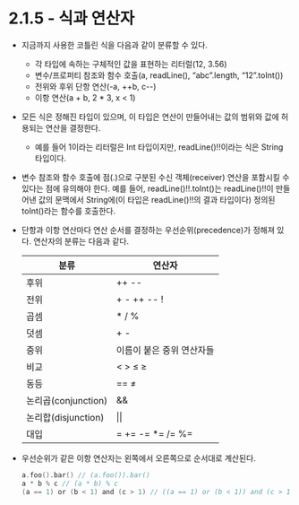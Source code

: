 # 2.1.5 - 식과 연산자

- 지금까지 사용한 코틀린 식을 다음과 같이 분류할 수 있다.
    - 각 타입에 속하는 구체적인 값을 표현하는 리터럴(12, 3.56)
    - 변수/프로퍼티 참조와 함수 호출(a, readLine(), “abc”.length, “12”.toInt())
    - 전위와 후위 단항 연산(-a, ++b, c--)
    - 이항 연산(a + b, 2 * 3, x < 1)
- 모든 식은 정해진 타입이 있으며, 이 타입은 연산이 만들어내는 값의 범위와 값에 허용되는 연산을 결정한다.
    - 예를 들어 1이라는 리터럴은 Int 타입이지만, readLine()!!이라는 식은 String 타입이다.
- 변수 참조와 함수 호출에 점(.)으로 구분된 수신 객체(receiver) 연산을 포함시킬 수 있다는 점에 유의해야 한다. 예를 들어, readLine()!!.toInt()는 readLine()!!이 만들어낸 값의 문맥에서 String에(이 타입은 readLine()!!의 결과 타입이다) 정의된 toInt()라는 함수를 호출한다.
- 단항과 이항 연산마다 연산 순서를 결정하는 우선순위(precedence)가 정해져 있다. 연산자의 분류는 다음과 같다.
    
    
    | 분류 | 연산자 |
    | --- | --- |
    | 후위 | ++ -- |
    | 전위 | + - ++ -- ! |
    | 곱셈 | * / % |
    | 덧셈 | + - |
    | 중위 | 이름이 붙은 중위 연산자들 |
    | 비교 | < > ≤ ≥ |
    | 동등 | == ≠ |
    | 논리곱(conjunction) | && |
    | 논리합(disjunction) | \|\| |
    | 대입 | = += -= *= /= %= |
- 우선순위가 같은 이항 연산자는 왼쪽에서 오른쪽으로 순서대로 계산된다.
    
    ```kotlin
    a.foo().bar() // (a.foo()).bar()
    a * b % c // (a * b) % c
    (a == 1) or (b < 1) and (c > 1) // ((a == 1) or (b < 1)) and (c > 1)
    ```